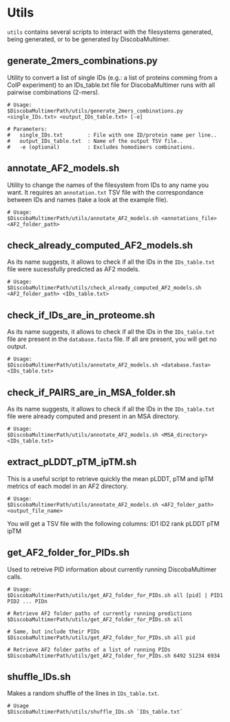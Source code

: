 # Utils
`utils` contains several scripts to interact with the filesystems generated, being generated, or to be generated by DiscobaMultimer.

## generate_2mers_combinations.py
Utility to convert a list of single IDs (e.g.: a list of proteins comming from a CoIP experiment) to an IDs_table.txt file for DiscobaMultimer runs with all pairwise combinations (2-mers).
```
# Usage:
$DiscobaMultimerPath/utils/generate_2mers_combinations.py <single_IDs.txt> <output_IDs_table.txt> [-e]

# Parameters:
#   single_IDs.txt        : File with one ID/protein name per line..
#   output_IDs_table.txt  : Name of the output TSV file..
#   -e (optional)         : Excludes homodimers combinations.
```

## annotate_AF2_models.sh
Utility to change the names of the filesystem from IDs to any name you want. It requires an `annotation.txt` TSV file with the correspondance between IDs and names (take a look at the example file).

```
# Usage:
$DiscobaMultimerPath/utils/annotate_AF2_models.sh <annotations_file> <AF2_folder_path>
```

## check_already_computed_AF2_models.sh
As its name suggests, it allows to check if all the IDs in the `IDs_table.txt` file were sucessfully predicted as AF2 models.

```
# Usage:
$DiscobaMultimerPath/utils/check_already_computed_AF2_models.sh <AF2_folder_path> <IDs_table.txt>
```

## check_if_IDs_are_in_proteome.sh
As its name suggests, it allows to check if all the IDs in the `IDs_table.txt` file are present in the `database.fasta` file. If all are present, you will get no output.


```
# Usage:
$DiscobaMultimerPath/utils/annotate_AF2_models.sh <database.fasta> <IDs_table.txt>
```

## check_if_PAIRS_are_in_MSA_folder.sh
As its name suggests, it allows to check if all the IDs in the `IDs_table.txt` file were already computed and present in an MSA directory.

```
# Usage:
$DiscobaMultimerPath/utils/annotate_AF2_models.sh <MSA_directory> <IDs_table.txt>
```

## extract_pLDDT_pTM_ipTM.sh
This is a useful script to retrieve quickly the mean pLDDT, pTM and ipTM metrics of each model in an AF2 directory.

```
# Usage:
$DiscobaMultimerPath/utils/annotate_AF2_models.sh <AF2_folder_path> <output_file_name>
```

You will get a TSV file with the following columns: ID1  ID2  rank  pLDDT  pTM  ipTM


## get_AF2_folder_for_PIDs.sh
Used to retreive PID information about currently running DiscobaMultimer calls.


```
# Usage:
$DiscobaMultimerPath/utils/get_AF2_folder_for_PIDs.sh all [pid] | PID1 PID2 ... PIDn

# Retrieve AF2 folder paths of currently running predictions
$DiscobaMultimerPath/utils/get_AF2_folder_for_PIDs.sh all

# Same, but include their PIDs
$DiscobaMultimerPath/utils/get_AF2_folder_for_PIDs.sh all pid

# Retrieve AF2 folder paths of a list of running PIDs
$DiscobaMultimerPath/utils/get_AF2_folder_for_PIDs.sh 6492 51234 6934
```

## shuffle_IDs.sh
Makes a random shuffle of the lines in `IDs_table.txt`.

```
# Usage
$DiscobaMultimerPath/utils/shuffle_IDs.sh `IDs_table.txt`
```
